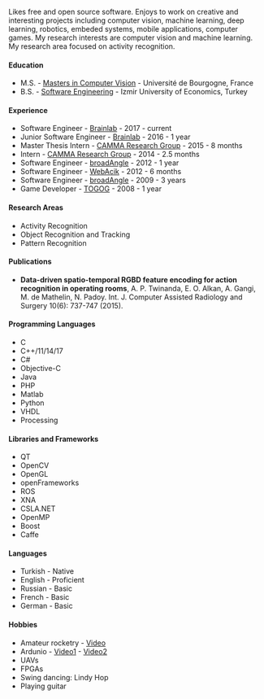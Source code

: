 Likes free and open source software. Enjoys to work on creative and interesting projects including computer vision, machine learning, deep learning, robotics, embeded systems, mobile applications, computer games. My research interests are computer vision and machine learning. My research area focused on activity recognition.

#### Education
* M.S. - [Masters in Computer Vision](http://mscvision.u-bourgogne.fr) - Université de Bourgogne, France
* B.S. - [Software Engineering](http://se.ieu.edu.tr/en) - Izmir University of Economics, Turkey

#### Experience
* Software Engineer - [Brainlab](https://brainlab.com) - 2017 - current
* Junior Software Engineer - [Brainlab](https://brainlab.com) - 2016 - 1 year
* Master Thesis Intern - [CAMMA Research Group](http://camma.u-strasbg.fr/) - 2015 - 8 months
* Intern - [CAMMA Research Group](http://camma.u-strasbg.fr/) - 2014 - 2.5 months
* Software Engineer - [broadAngle](http://www.broadangle.com/) - 2012 - 1 year
* Software Engineer - [WebAcik](http://www.webacik.com/) - 2012 - 6 months
* Software Engineer - [broadAngle](http://www.broadangle.com/) - 2009 - 3 years
* Game Developer - [TOGOG](http://togog.net) - 2008 - 1 year

#### Research Areas
* Activity Recognition
* Object Recognition and Tracking
* Pattern Recognition

#### Publications
* **Data-driven spatio-temporal RGBD feature encoding for action recognition in operating rooms**, A. P. Twinanda, E. O. Alkan, A. Gangi, M. de Mathelin, N. Padoy. Int. J. Computer Assisted Radiology and Surgery 10(6): 737-747 (2015).


#### Programming Languages
* C
* C++/11/14/17
* C#
* Objective-C
* Java
* PHP
* Matlab
* Python
* VHDL
* Processing

#### Libraries and Frameworks
* QT
* OpenCV
* OpenGL
* openFrameworks
* ROS
* XNA
* CSLA.NET
* OpenMP
* Boost
* Caffe

#### Languages
* Turkish  - Native
* English - Proficient
* Russian - Basic
* French - Basic
* German - Basic

#### Hobbies
* Amateur rocketry - [Video](https://www.youtube.com/watch?v=_joHGQlfnpk)
* Ardunio - [Video1](https://www.facebook.com/video.php?v=126149520816402&l=6275695430120259370) - [Video2](https://www.facebook.com/video.php?v=137349636363057&l=5653012473308325053)
* UAVs
* FPGAs
* Swing dancing: Lindy Hop
* Playing guitar
